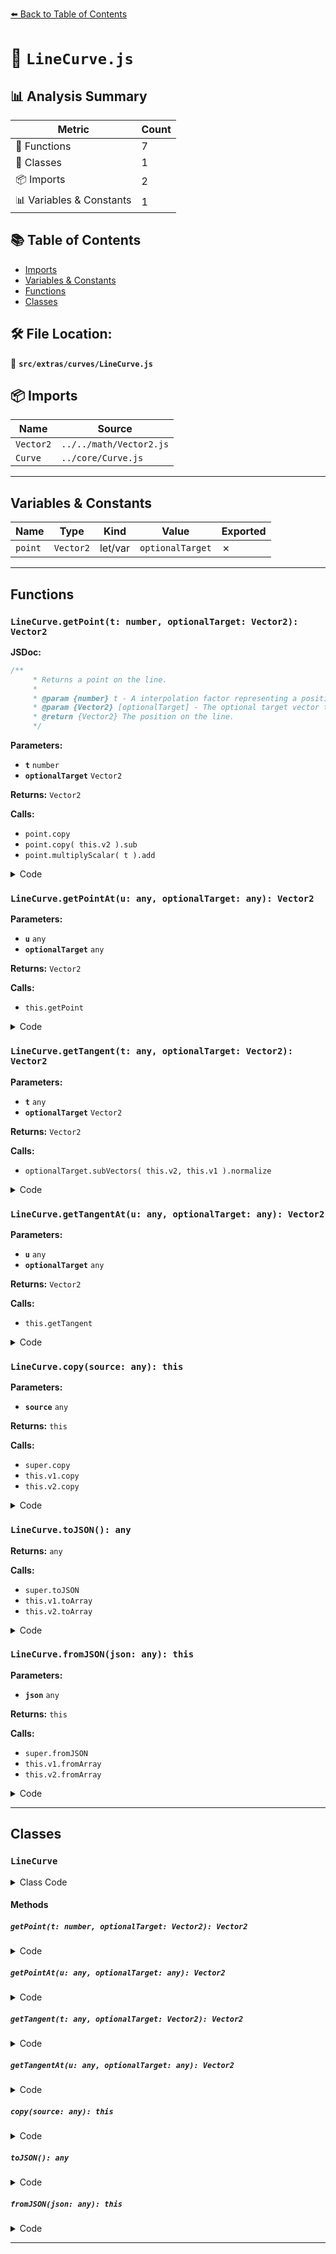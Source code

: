 [⬅️ Back to Table of Contents](../../../index.md)

# 📄 `LineCurve.js`

## 📊 Analysis Summary

| Metric | Count |
|--------|-------|
| 🔧 Functions | 7 |
| 🧱 Classes | 1 |
| 📦 Imports | 2 |
| 📊 Variables & Constants | 1 |

## 📚 Table of Contents

- [Imports](#imports)
- [Variables & Constants](#variables-constants)
- [Functions](#functions)
- [Classes](#classes)

## 🛠️ File Location:
📂 **`src/extras/curves/LineCurve.js`**

## 📦 Imports

| Name | Source |
|------|--------|
| `Vector2` | `../../math/Vector2.js` |
| `Curve` | `../core/Curve.js` |


---

## Variables & Constants

| Name | Type | Kind | Value | Exported |
|------|------|------|-------|----------|
| `point` | `Vector2` | let/var | `optionalTarget` | ✗ |


---

## Functions

### `LineCurve.getPoint(t: number, optionalTarget: Vector2): Vector2`

**JSDoc:**
```typescript
/**
	 * Returns a point on the line.
	 *
	 * @param {number} t - A interpolation factor representing a position on the line. Must be in the range `[0,1]`.
	 * @param {Vector2} [optionalTarget] - The optional target vector the result is written to.
	 * @return {Vector2} The position on the line.
	 */
```

**Parameters:**

- **`t`** `number`
- **`optionalTarget`** `Vector2`

**Returns:** `Vector2`

**Calls:**

- `point.copy`
- `point.copy( this.v2 ).sub`
- `point.multiplyScalar( t ).add`

<details><summary>Code</summary>

```typescript
getPoint( t, optionalTarget = new Vector2() ) {

		const point = optionalTarget;

		if ( t === 1 ) {

			point.copy( this.v2 );

		} else {

			point.copy( this.v2 ).sub( this.v1 );
			point.multiplyScalar( t ).add( this.v1 );

		}

		return point;

	}
```
</details>

### `LineCurve.getPointAt(u: any, optionalTarget: any): Vector2`

**Parameters:**

- **`u`** `any`
- **`optionalTarget`** `any`

**Returns:** `Vector2`

**Calls:**

- `this.getPoint`

<details><summary>Code</summary>

```typescript
getPointAt( u, optionalTarget ) {

		return this.getPoint( u, optionalTarget );

	}
```
</details>

### `LineCurve.getTangent(t: any, optionalTarget: Vector2): Vector2`

**Parameters:**

- **`t`** `any`
- **`optionalTarget`** `Vector2`

**Returns:** `Vector2`

**Calls:**

- `optionalTarget.subVectors( this.v2, this.v1 ).normalize`

<details><summary>Code</summary>

```typescript
getTangent( t, optionalTarget = new Vector2() ) {

		return optionalTarget.subVectors( this.v2, this.v1 ).normalize();

	}
```
</details>

### `LineCurve.getTangentAt(u: any, optionalTarget: any): Vector2`

**Parameters:**

- **`u`** `any`
- **`optionalTarget`** `any`

**Returns:** `Vector2`

**Calls:**

- `this.getTangent`

<details><summary>Code</summary>

```typescript
getTangentAt( u, optionalTarget ) {

		return this.getTangent( u, optionalTarget );

	}
```
</details>

### `LineCurve.copy(source: any): this`

**Parameters:**

- **`source`** `any`

**Returns:** `this`

**Calls:**

- `super.copy`
- `this.v1.copy`
- `this.v2.copy`

<details><summary>Code</summary>

```typescript
copy( source ) {

		super.copy( source );

		this.v1.copy( source.v1 );
		this.v2.copy( source.v2 );

		return this;

	}
```
</details>

### `LineCurve.toJSON(): any`

**Returns:** `any`

**Calls:**

- `super.toJSON`
- `this.v1.toArray`
- `this.v2.toArray`

<details><summary>Code</summary>

```typescript
toJSON() {

		const data = super.toJSON();

		data.v1 = this.v1.toArray();
		data.v2 = this.v2.toArray();

		return data;

	}
```
</details>

### `LineCurve.fromJSON(json: any): this`

**Parameters:**

- **`json`** `any`

**Returns:** `this`

**Calls:**

- `super.fromJSON`
- `this.v1.fromArray`
- `this.v2.fromArray`

<details><summary>Code</summary>

```typescript
fromJSON( json ) {

		super.fromJSON( json );

		this.v1.fromArray( json.v1 );
		this.v2.fromArray( json.v2 );

		return this;

	}
```
</details>


---

## Classes

### `LineCurve`

<details><summary>Class Code</summary>

```ts
class LineCurve extends Curve {

	/**
	 * Constructs a new line curve.
	 *
	 * @param {Vector2} [v1] - The start point.
	 * @param {Vector2} [v2] - The end point.
	 */
	constructor( v1 = new Vector2(), v2 = new Vector2() ) {

		super();

		/**
		 * This flag can be used for type testing.
		 *
		 * @type {boolean}
		 * @readonly
		 * @default true
		 */
		this.isLineCurve = true;

		this.type = 'LineCurve';

		/**
		 * The start point.
		 *
		 * @type {Vector2}
		 */
		this.v1 = v1;

		/**
		 * The end point.
		 *
		 * @type {Vector2}
		 */
		this.v2 = v2;

	}

	/**
	 * Returns a point on the line.
	 *
	 * @param {number} t - A interpolation factor representing a position on the line. Must be in the range `[0,1]`.
	 * @param {Vector2} [optionalTarget] - The optional target vector the result is written to.
	 * @return {Vector2} The position on the line.
	 */
	getPoint( t, optionalTarget = new Vector2() ) {

		const point = optionalTarget;

		if ( t === 1 ) {

			point.copy( this.v2 );

		} else {

			point.copy( this.v2 ).sub( this.v1 );
			point.multiplyScalar( t ).add( this.v1 );

		}

		return point;

	}

	// Line curve is linear, so we can overwrite default getPointAt
	getPointAt( u, optionalTarget ) {

		return this.getPoint( u, optionalTarget );

	}

	getTangent( t, optionalTarget = new Vector2() ) {

		return optionalTarget.subVectors( this.v2, this.v1 ).normalize();

	}

	getTangentAt( u, optionalTarget ) {

		return this.getTangent( u, optionalTarget );

	}

	copy( source ) {

		super.copy( source );

		this.v1.copy( source.v1 );
		this.v2.copy( source.v2 );

		return this;

	}

	toJSON() {

		const data = super.toJSON();

		data.v1 = this.v1.toArray();
		data.v2 = this.v2.toArray();

		return data;

	}

	fromJSON( json ) {

		super.fromJSON( json );

		this.v1.fromArray( json.v1 );
		this.v2.fromArray( json.v2 );

		return this;

	}

}
```
</details>

#### Methods

##### `getPoint(t: number, optionalTarget: Vector2): Vector2`

<details><summary>Code</summary>

```ts
getPoint( t, optionalTarget = new Vector2() ) {

		const point = optionalTarget;

		if ( t === 1 ) {

			point.copy( this.v2 );

		} else {

			point.copy( this.v2 ).sub( this.v1 );
			point.multiplyScalar( t ).add( this.v1 );

		}

		return point;

	}
```
</details>

##### `getPointAt(u: any, optionalTarget: any): Vector2`

<details><summary>Code</summary>

```ts
getPointAt( u, optionalTarget ) {

		return this.getPoint( u, optionalTarget );

	}
```
</details>

##### `getTangent(t: any, optionalTarget: Vector2): Vector2`

<details><summary>Code</summary>

```ts
getTangent( t, optionalTarget = new Vector2() ) {

		return optionalTarget.subVectors( this.v2, this.v1 ).normalize();

	}
```
</details>

##### `getTangentAt(u: any, optionalTarget: any): Vector2`

<details><summary>Code</summary>

```ts
getTangentAt( u, optionalTarget ) {

		return this.getTangent( u, optionalTarget );

	}
```
</details>

##### `copy(source: any): this`

<details><summary>Code</summary>

```ts
copy( source ) {

		super.copy( source );

		this.v1.copy( source.v1 );
		this.v2.copy( source.v2 );

		return this;

	}
```
</details>

##### `toJSON(): any`

<details><summary>Code</summary>

```ts
toJSON() {

		const data = super.toJSON();

		data.v1 = this.v1.toArray();
		data.v2 = this.v2.toArray();

		return data;

	}
```
</details>

##### `fromJSON(json: any): this`

<details><summary>Code</summary>

```ts
fromJSON( json ) {

		super.fromJSON( json );

		this.v1.fromArray( json.v1 );
		this.v2.fromArray( json.v2 );

		return this;

	}
```
</details>


---